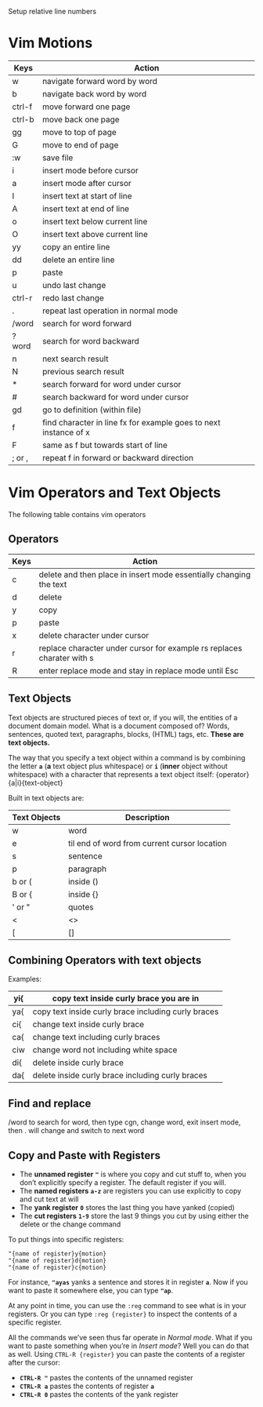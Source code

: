 Setup relative line numbers

# Vim Motions

| **Keys** | **Action**                                                       |
| -------- | ---------------------------------------------------------------- |
| w        | navigate forward word by word                                    |
| b        | navigate back word by word                                       |
| ctrl-f   | move forward one page                                            |
| ctrl-b   | move back one page                                               |
| gg       | move to top of page                                              |
| G        | move to end of page                                              |
| :w       | save file                                                        |
| i        | insert mode before cursor                                        |
| a        | insert mode after cursor                                         |
| I        | insert text at start of line                                     |
| A        | insert text at end of line                                       |
| o        | insert text below current line                                   |
| O        | insert text above current line                                   |
| yy       | copy an entire line                                              |
| dd       | delete an entire line                                            |
| p        | paste                                                            |
| u        | undo last change                                                 |
| ctrl-r   | redo last change                                                 |
| .        | repeat last operation in normal mode                             |
| /word    | search for word forward                                          |
| ?word    | search for word backward                                         |
| n        | next search result                                               |
| N        | previous search result                                           |
| *        | search forward for word under cursor                             |
| #        | search backward for word under cursor                            |
| gd       | go to definition (within file)                                   |
| f        | find character in line fx for example goes to next instance of x |
| F        | same as f but towards start of line                              |
| ; or ,   | repeat f in forward or backward direction                        |

# Vim Operators and Text Objects
The following table contains vim operators
## Operators

| **Keys** | **Action**                                                             |
| -------- | ---------------------------------------------------------------------- |
| c        | delete and then place in insert mode essentially changing the text     |
| d        | delete                                                                 |
| y        | copy                                                                   |
| p        | paste                                                                  |
| x        | delete character under cursor                                          |
| r        | replace character under cursor for example rs replaces charater with s |
| R        | enter replace mode and stay in replace mode until Esc                  |
## Text Objects
Text objects are structured pieces of text or, if you will, the entities of a document domain model. What is a document composed of? Words, sentences, quoted text, paragraphs, blocks, (HTML) tags, etc. **These are text objects.**

The way that you specify a text object within a command is by combining the letter **`a`** (**a** text object plus whitespace) or **`i`** (**inner** object without whitespace) with a character that represents a text object itself: {operator}{a|i}{text-object}

Built in text objects are:

| **Text Objects** | **Description**                              |
| ---------------- | -------------------------------------------- |
| w                | word                                         |
| e                | til end of word from current cursor location |
| s                | sentence                                     |
| p                | paragraph                                    |
| b or (           | inside ()                                    |
| B or {           | inside {}                                    |
| ' or "           | quotes                                       |
| <                | <>                                           |
| [                | []                                           |
## Combining Operators with text objects
Examples:

| yi{ | copy text inside curly brace you are in             |
| --- | --------------------------------------------------- |
| ya{ | copy text inside curly brace including curly braces |
| ci{ | change text inside curly brace                      |
| ca{ | change text including curly braces                  |
| ciw | change word not including white space               |
| di{ | delete inside curly brace                           |
| da{ | delete inside curly brace including curly braces    |
## Find and replace
/word to search for word, then type cgn, change word, exit insert mode, then . will change and switch to next word

## Copy and Paste with Registers
- The **unnamed register** **`"`** is where you copy and cut stuff to, when you don’t explicitly specify a register. The default register if you will.
- The **named registers** **`a-z`** are registers you can use explicitly to copy and cut text at will
- The **yank register** **`0`** stores the last thing you have yanked (copied)
- The **cut registers** **`1-9`** store the last 9 things you cut by using either the delete or the change command

To put things into specific registers:
```
"{name of register}y{motion}
"{name of register}d{motion}
"{name of register}c{motion}
```
For instance, **`"ayas`** yanks a sentence and stores it in register **`a`**. Now if you want to paste it somewhere else, you can type **`"ap`**.

At any point in time, you can use the `:reg` command to see what is in your registers. Or you can type `:reg {register}` to inspect the contents of a specific register.

All the commands we’ve seen thus far operate in _Normal mode_. What if you want to paste something when you’re in _Insert mode_? Well you can do that as well. Using `CTRL-R {register}` you can paste the contents of a register after the cursor:

- **`CTRL-R "`** pastes the contents of the unnamed register
- **`CTRL-R a`** pastes the contents of register **`a`**
- **`CTRL-R 0`** pastes the contents of the yank register
